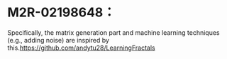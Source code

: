 # M2R-02198648：
Specifically, the matrix generation part and machine learning techniques (e.g., adding noise) are inspired by this.https://github.com/andytu28/LearningFractals

